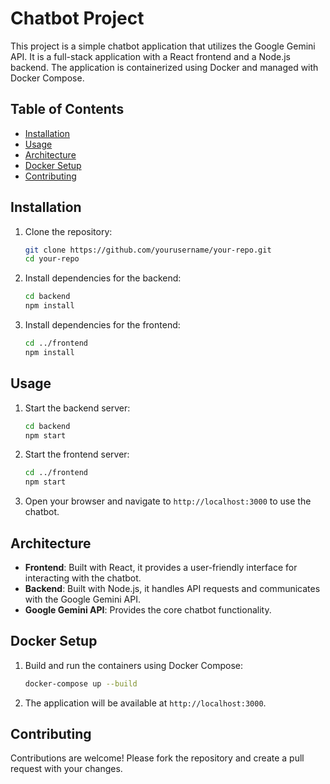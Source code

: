 # Chatbot Project

This project is a simple chatbot application that utilizes the Google Gemini API. It is a full-stack application with a React frontend and a Node.js backend. The application is containerized using Docker and managed with Docker Compose.

## Table of Contents

- [Installation](#installation)
- [Usage](#usage)
- [Architecture](#architecture)
- [Docker Setup](#docker-setup)
- [Contributing](#contributing)

## Installation

1. Clone the repository:

   ```sh
   git clone https://github.com/yourusername/your-repo.git
   cd your-repo
   ```

2. Install dependencies for the backend:

   ```sh
   cd backend
   npm install
   ```

3. Install dependencies for the frontend:
   ```sh
   cd ../frontend
   npm install
   ```

## Usage

1. Start the backend server:

   ```sh
   cd backend
   npm start
   ```

2. Start the frontend server:

   ```sh
   cd ../frontend
   npm start
   ```

3. Open your browser and navigate to `http://localhost:3000` to use the chatbot.

## Architecture

- **Frontend**: Built with React, it provides a user-friendly interface for interacting with the chatbot.
- **Backend**: Built with Node.js, it handles API requests and communicates with the Google Gemini API.
- **Google Gemini API**: Provides the core chatbot functionality.

## Docker Setup

1. Build and run the containers using Docker Compose:

   ```sh
   docker-compose up --build
   ```

2. The application will be available at `http://localhost:3000`.

## Contributing

Contributions are welcome! Please fork the repository and create a pull request with your changes.
